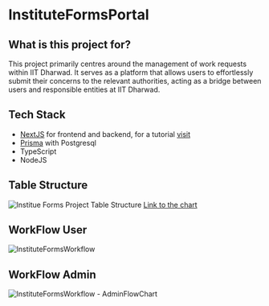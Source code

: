 # InstituteFormsPortal

## What is this project for?

This project primarily centres around the management of work requests within IIT
Dharwad. It serves as a platform that allows users to effortlessly submit their
concerns to the relevant authorities, acting as a bridge between users and
responsible entities at IIT Dharwad.

## Tech Stack

- [NextJS](https://nextjs.org/) for frontend and backend, for a tutorial
  [visit](https://www.youtube.com/watch?v=wm5gMKuwSYk)
- [Prisma](https://www.prisma.io/) with Postgresql
- TypeScript
- NodeJS

## Table Structure

![Institue Forms Project Table Structure](https://github.com/oss2019/InstituteFormsPortal/assets/100220049/8c04072e-5c7a-4ab9-a192-6edc7d969cdd)
[Link to the chart](https://dbdiagram.io/d/Institue-Forms-Project-Table-Structure-651301a9ffbf5169f089f3b0)

## WorkFlow User

![InstituteFormsWorkflow](https://github.com/oss2019/InstituteFormsPortal/assets/100220049/62edcd18-0536-4e77-8fa8-6a7f5475c9f2)

## WorkFlow Admin

![InstituteFormsWorkflow - AdminFlowChart](https://github.com/oss2019/InstituteFormsPortal/assets/100220049/1361ab19-861e-4ac1-94c4-5782330a8c15)
